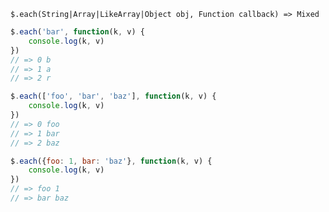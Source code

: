    $.each(String|Array|LikeArray|Object obj, Function callback) => Mixed

~~~js
$.each('bar', function(k, v) {
    console.log(k, v)
})
// => 0 b
// => 1 a
// => 2 r

$.each(['foo', 'bar', 'baz'], function(k, v) {
    console.log(k, v)
})
// => 0 foo
// => 1 bar
// => 2 baz

$.each({foo: 1, bar: 'baz'}, function(k, v) {
    console.log(k, v)
})
// => foo 1
// => bar baz
~~~